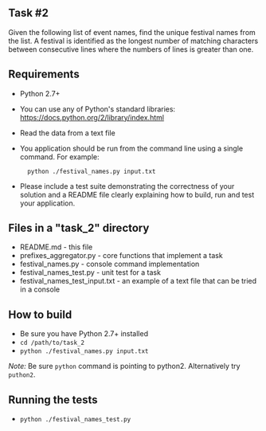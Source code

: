 Task #2
-----------------------------

Given the following list of event names, find the unique festival names from the list.
A festival is identified as the longest number of matching characters between consecutive lines where the numbers of lines is greater than one.
  

Requirements
-----------------------------
- Python 2.7+
- You can use any of Python's standard libraries: https://docs.python.org/2/library/index.html
- Read the data from a text file
- You application should be run from the command line using a single command. For example:

        python ./festival_names.py input.txt
    
- Please include a test suite demonstrating the correctness of your solution and a README file clearly explaining how to build, run and test your application.
    

Files in a "task_2" directory
-----------------------------

- README.md - this file
- prefixes_aggregator.py - core functions that implement a task
- festival_names.py - console command implementation
- festival_names_test.py - unit test for a task
- festival_names_test_input.txt - an example of a text file that can be tried in a console



How to build
-----------------------------

- Be sure you have Python 2.7+ installed
- `cd /path/to/task_2`
- `python ./festival_names.py input.txt`
    
*Note:*  Be sure `python` command is pointing to python2. Alternatively try `puthon2`.


Running the tests
-----------------------------
- `python ./festival_names_test.py`
    

